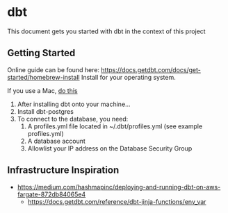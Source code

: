 # dbt

This document gets you started with dbt in the context of this project

## Getting Started

Online guide can be found here: https://docs.getdbt.com/docs/get-started/homebrew-install
Install for your operating system.

If you use a Mac, [do this](https://discourse.getdbt.com/t/how-we-set-up-our-computers-for-working-on-dbt-projects/243)

1. After installing dbt onto your machine...
1. Install dbt-postgres
1. To connect to the database, you need:
    1. A profiles.yml file located in ~/.dbt/profiles.yml (see example profiles.yml)
    1. A database account
    1. Allowlist your IP address on the Database Security Group



## Infrastructure Inspiration

- https://medium.com/hashmapinc/deploying-and-running-dbt-on-aws-fargate-872db84065e4
    - https://docs.getdbt.com/reference/dbt-jinja-functions/env_var

